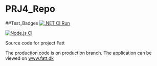 # PRJ4_Repo

##Test_Badges
[![.NET CI Run](https://github.com/MathiasSchjoedt-Bavngaard/PRJ4_Repo/actions/workflows/dotnet.yml/badge.svg)](https://github.com/MathiasSchjoedt-Bavngaard/PRJ4_Repo/actions/workflows/dotnet.yml)

[![Node.js CI](https://github.com/MathiasSchjoedt-Bavngaard/PRJ4_Repo/actions/workflows/node.js.yml/badge.svg)](https://github.com/MathiasSchjoedt-Bavngaard/PRJ4_Repo/actions/workflows/node.js.yml)


Source code for project Fatt

The production code is on production branch. 
The application can be viewed on www.fatt.dk
